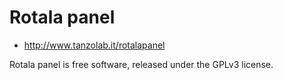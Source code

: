 # Rotala panel

* <http://www.tanzolab.it/rotalapanel>

Rotala panel  is free software, released under the GPLv3 license.
